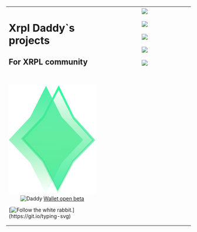 <table align="center" cellspacing="0" cellpadding="0"  style="border-collapse:collapse;">
 <tr><td valign="top" width="50%">  
 
# Xrpl Daddy`s projects

## For XRPL community

 <br/>
<p align="center">

<img src="https://raw.githubusercontent.com/Xrpl-Daddy/.github/8e4a99cbc7dc14e51873726282b877e20b2f3856/Resources/logo_for_all_themes.svg" alt="Daddy" height="300"/>
<br/>
<img src="https://raw.githubusercontent.com/Xrpl-Daddy/.github/8e4a99cbc7dc14e51873726282b877e20b2f3856/Resources/DADDY%E2%80%99s%20WALLET.svg" alt="Daddy" height="40"/>

<a href="https://t.me/+oGmyvIqAPfZmYWMy">
  Wallet open beta
</a>
</p>
     
[![Follow the white rabbit.](https://readme-typing-svg.herokuapp.com?size=24&color=10A118&center=true&vCenter=true&width=500&height=100&lines=Follow+the+white+rabbit...;knock+knock...)](https://git.io/typing-svg)


</td><td valign="top" width="50%"> 
<div align="center" >
<div>
 <a href="https://github.com/Transia-RnD/XrplCSharp">
  <img align="center" src="https://github-readme-stats.vercel.app/api/pin/?username=Transia-RnD&repo=XrplCSharp&theme=dark&border=168CC7FF&bg_color=00000000&icon_color=5AB8DDFF&title_color=168CC7FF" />
  </a>
    <br/><br/>
<a href="https://github.com/Platonenkov/XRPL.TrustlineService">
  <img align="center" src="https://github-readme-stats.vercel.app/api/pin/?username=Platonenkov&repo=XRPL.TrustlineService&theme=dark&border=168CC7FF&bg_color=00000000&icon_color=5AB8DDFF&title_color=168CC7FF" />
  </a>
    <br/><br/>
 <a href="https://github.com/Xrpl-Daddy/XRPL.FoundationDataApi">
  <img align="center" src="https://github-readme-stats.vercel.app/api/pin/?username==Xrpl-Daddy&repo=XRPL.FoundationDataApi&theme=dark&border=168CC7FF&bg_color=00000000&icon_color=5AB8DDFF&title_color=168CC7FF" />
  </a>
    <br/><br/>
 <a href="https://github.com/Xrpl-Daddy/XRPL.MagneticService">
  <img align="center" src="https://github-readme-stats.vercel.app/api/pin/?username=Xrpl-Daddy&repo=XRPL.MagneticService&theme=dark&border=168CC7FF&bg_color=00000000&icon_color=5AB8DDFF&title_color=168CC7FF" />
  </a>
    <br/><br/>
 <a href="https://github.com/Xrpl-Daddy/MrMoleService">
  <img align="center" src="https://github-readme-stats.vercel.app/api/pin/?username=Xrpl-Daddy&repo=MrMoleService&theme=dark&border=168CC7FF&bg_color=00000000&icon_color=5AB8DDFF&title_color=168CC7FF" />
  </a>
    <br/><br/>
</div>
 </div> 
</table>  

